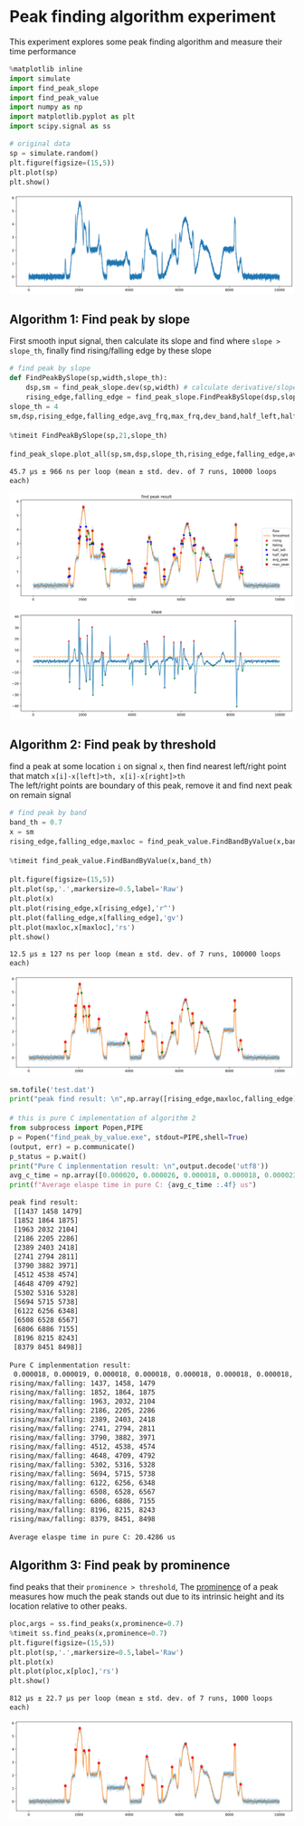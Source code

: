 # Peak finding algorithm experiment
This experiment explores some peak finding algorithm and measure their time performance



```python
%matplotlib inline
import simulate
import find_peak_slope
import find_peak_value
import numpy as np
import matplotlib.pyplot as plt 
import scipy.signal as ss
```


```python
# original data
sp = simulate.random()
plt.figure(figsize=(15,5))
plt.plot(sp)
plt.show()
```


![svg](find_peak_files/find_peak_2_0.svg)


## Algorithm 1:  Find peak by slope
First smooth input signal, then calculate its slope and find where `slope > slope_th`, finally find rising/falling edge by these slope 


```python
# find peak by slope
def FindPeakBySlope(sp,width,slope_th):
    dsp,sm = find_peak_slope.dev(sp,width) # calculate derivative/slope
    rising_edge,falling_edge = find_peak_slope.FindPeakBySlope(dsp,slope_th,slope_th/3) 
slope_th = 4
sm,dsp,rising_edge,falling_edge,avg_frq,max_frq,dev_band,half_left,half_right,half_band = find_peak_slope.find_peak_slope(sp,21,slope_th)

%timeit FindPeakBySlope(sp,21,slope_th)

find_peak_slope.plot_all(sp,sm,dsp,slope_th,rising_edge,falling_edge,avg_frq,max_frq,dev_band,half_left,half_right,f=1,origin=None)

```

    45.7 µs ± 966 ns per loop (mean ± std. dev. of 7 runs, 10000 loops each)
    


![svg](find_peak_files/find_peak_4_1.svg)


## Algorithm 2: Find peak by threshold
find a peak at some location `i` on signal  `x`, then find nearest left/right point that match `x[i]-x[left]>th, x[i]-x[right]>th`  
The left/right points are boundary of this peak, remove it and find next peak on remain signal  


```python
# find peak by band
band_th = 0.7
x = sm
rising_edge,falling_edge,maxloc = find_peak_value.FindBandByValue(x,band_th)

%timeit find_peak_value.FindBandByValue(x,band_th)

plt.figure(figsize=(15,5))
plt.plot(sp,'.',markersize=0.5,label='Raw')
plt.plot(x)
plt.plot(rising_edge,x[rising_edge],'r^')
plt.plot(falling_edge,x[falling_edge],'gv')
plt.plot(maxloc,x[maxloc],'rs')
plt.show()
```

    12.5 µs ± 127 ns per loop (mean ± std. dev. of 7 runs, 100000 loops each)
    


![svg](find_peak_files/find_peak_6_1.svg)



```python
sm.tofile('test.dat')
print("peak find result: \n",np.array([rising_edge,maxloc,falling_edge]).T,'\n')

# this is pure C implementation of algorithm 2
from subprocess import Popen,PIPE
p = Popen("find_peak_by_value.exe", stdout=PIPE,shell=True)
(output, err) = p.communicate()
p_status = p.wait()
print("Pure C implenmentation result: \n",output.decode('utf8'))
avg_c_time = np.array([0.000020, 0.000026, 0.000018, 0.000018, 0.000023, 0.000019, 0.000019]).mean()*1e6
print(f"Average elaspe time in pure C: {avg_c_time :.4f} us")
```

    peak find result: 
     [[1437 1458 1479]
     [1852 1864 1875]
     [1963 2032 2104]
     [2186 2205 2286]
     [2389 2403 2418]
     [2741 2794 2811]
     [3790 3882 3971]
     [4512 4538 4574]
     [4648 4709 4792]
     [5302 5316 5328]
     [5694 5715 5738]
     [6122 6256 6348]
     [6508 6528 6567]
     [6806 6886 7155]
     [8196 8215 8243]
     [8379 8451 8498]] 
    
    Pure C implenmentation result: 
     0.000018, 0.000019, 0.000018, 0.000018, 0.000018, 0.000018, 0.000018, 
    rising/max/falling: 1437, 1458, 1479
    rising/max/falling: 1852, 1864, 1875
    rising/max/falling: 1963, 2032, 2104
    rising/max/falling: 2186, 2205, 2286
    rising/max/falling: 2389, 2403, 2418
    rising/max/falling: 2741, 2794, 2811
    rising/max/falling: 3790, 3882, 3971
    rising/max/falling: 4512, 4538, 4574
    rising/max/falling: 4648, 4709, 4792
    rising/max/falling: 5302, 5316, 5328
    rising/max/falling: 5694, 5715, 5738
    rising/max/falling: 6122, 6256, 6348
    rising/max/falling: 6508, 6528, 6567
    rising/max/falling: 6806, 6886, 7155
    rising/max/falling: 8196, 8215, 8243
    rising/max/falling: 8379, 8451, 8498
    
    Average elaspe time in pure C: 20.4286 us
    

## Algorithm 3: Find peak by prominence  
find peaks that their `prominence > threshold`, The [prominence](https://www.mathworks.com/help/signal/ug/prominence.html) of a peak measures how much the peak stands out due to its intrinsic height and its location relative to other peaks.


```python
ploc,args = ss.find_peaks(x,prominence=0.7)
%timeit ss.find_peaks(x,prominence=0.7)
plt.figure(figsize=(15,5))
plt.plot(sp,'.',markersize=0.5,label='Raw')
plt.plot(x)
plt.plot(ploc,x[ploc],'rs')
plt.show()
```

    812 µs ± 22.7 µs per loop (mean ± std. dev. of 7 runs, 1000 loops each)
    


![svg](find_peak_files/find_peak_9_1.svg)



```python

```
